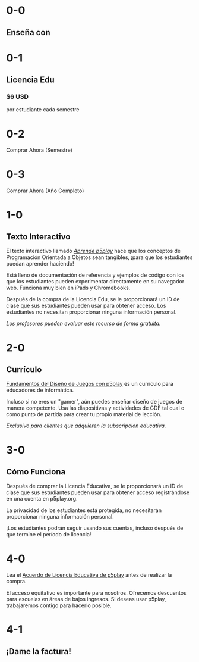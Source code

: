 # 0-0

## Enseña con

# 0-1

## Licencia Edu

### $6 USD

por estudiante cada semestre

# 0-2

Comprar Ahora (Semestre)

# 0-3

Comprar Ahora (Año Completo)

# 1-0

## Texto Interactivo

El texto interactivo llamado [_Aprende p5play_](../learn) hace que los conceptos de Programación Orientada a Objetos sean tangibles, ¡para que los estudiantes puedan aprender haciendo!

Está lleno de documentación de referencia y ejemplos de código con los que los estudiantes pueden experimentar directamente en su navegador web. Funciona muy bien en iPads y Chromebooks.

Después de la compra de la Licencia Edu, se le proporcionará un ID de clase que sus estudiantes pueden usar para obtener acceso. Los estudiantes no necesitan proporcionar ninguna información personal.

_Los profesores pueden evaluar este recurso de forma gratuita._

# 2-0

## Currículo

[Fundamentos del Diseño de Juegos con p5play](https://drive.google.com/drive/folders/1IhB6eEEABuGAe3eNEc0-SG0VujDZVDXA) es un currículo para educadores de informática.

Incluso si no eres un "gamer", aún puedes enseñar diseño de juegos de manera competente. Usa las diapositivas y actividades de GDF tal cual o como punto de partida para crear tu propio material de lección.

_Exclusivo para clientes que adquieren la subscripcion educativa._

# 3-0

## Cómo Funciona

Después de comprar la Licencia Educativa, se le proporcionará un ID de clase que sus estudiantes pueden usar para obtener acceso registrándose en una cuenta en p5play.org.

La privacidad de los estudiantes está protegida, no necesitarán proporcionar ninguna información personal.

¡Los estudiantes podrán seguir usando sus cuentas, incluso después de que termine el período de licencia!

# 4-0

Lea el [Acuerdo de Licencia Educativa de p5play](https://github.com/quinton-ashley/p5play-web/blob/main/teach/EDU_LICENSE.md) antes de realizar la compra.

El acceso equitativo es importante para nosotros. Ofrecemos descuentos para escuelas en áreas de bajos ingresos. Si deseas usar p5play, trabajaremos contigo para hacerlo posible.

# 4-1

## ¡Dame la factura!
